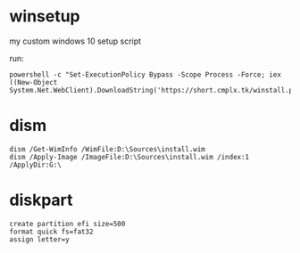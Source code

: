 # winsetup
my custom windows 10 setup script

run:

```
powershell -c "Set-ExecutionPolicy Bypass -Scope Process -Force; iex ((New-Object System.Net.WebClient).DownloadString('https://short.cmplx.tk/winstall.ps1'))"
```

# dism
```
dism /Get-WimInfo /WimFile:D:\Sources\install.wim
dism /Apply-Image /ImageFile:D:\Sources\install.wim /index:1 /ApplyDir:G:\
```

# diskpart
```
create partition efi size=500
format quick fs=fat32
assign letter=y
```
